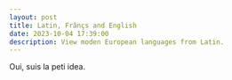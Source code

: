 ```yaml
---
layout: post
title: Latin, Frânçs and English 
date: 2023-10-04 17:39:00
description: View moden European languages from Latin.
---
```


Oui, suis la peti idea.
